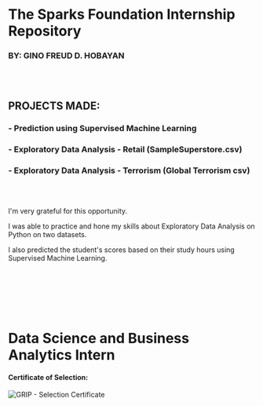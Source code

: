# The Sparks Foundation Internship Repository

### BY: GINO FREUD D. HOBAYAN  

<br>
<br>

## PROJECTS MADE:

### - Prediction using Supervised Machine Learning

### - Exploratory Data Analysis - Retail (SampleSuperstore.csv)

### - Exploratory Data Analysis - Terrorism (Global Terrorism csv)


<br><br>

I'm very grateful for this opportunity.

I was able to practice and hone my skills about Exploratory Data Analysis on Python on two datasets.

I also predicted the student's scores based on their study hours using Supervised Machine Learning.


<br><br><br><br><br>



# Data Science and Business Analytics Intern

#### Certificate of Selection:
![GRIP - Selection Certificate](https://github.com/Gino-Freud-Hobayan/The-Sparks-Foundation_Internship/assets/117270964/500a30a9-9f48-4a31-abbd-a9f4690addf1)












